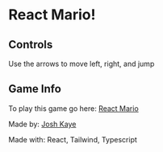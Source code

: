 # React Mario!

## Controls
Use the arrows to move left, right, and jump

## Game Info

To play this game go here:
[React Mario](https://react-mario.netlify.app/)

Made by:
[Josh Kaye](https://joshkaye.dev)

Made with:
React, Tailwind, Typescript

